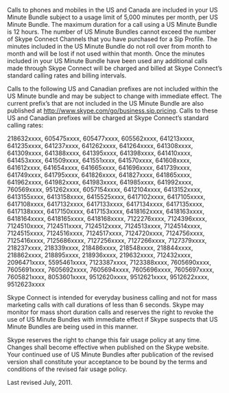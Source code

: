 Calls to phones and mobiles in the US and Canada are included in your US Minute Bundle subject to a usage limit of 5,000 minutes per month, per US Minute Bundle. The maximum duration for a call using a US Minute Bundle is 12 hours. The number of US Minute Bundles cannot exceed the number of Skype Connect Channels that you have purchased for a Sip Profile. The minutes included in the US Minute Bundle do not roll over from month to month and will be lost if not used within that month. Once the minutes included in your US Minute Bundle have been used any additional calls made through Skype Connect will be charged and billed at Skype Connect’s standard calling rates and billing intervals.

Calls to the following US and Canadian prefixes are not included within the US Minute bundle and may be subject to change with immediate effect. The current prefix’s that are not included in the US Minute Bundle are also published at http://www.skype.com/go/business.sip.pricing. Calls to these US and Canadian prefixes will be charged at Skype Connect’s standard calling rates:

218632xxxx, 605475xxxx, 605477xxxx, 605562xxxx, 641213xxxx, 641235xxxx, 641237xxxx, 641262xxxx, 641264xxxx, 641308xxxx, 641309xxxx, 641388xxxx, 641395xxxx, 641398xxxx, 641410xxxx, 641453xxxx, 641509xxxx, 641551xxxx, 641570xxxx, 641608xxxx, 641612xxxx, 641654xxxx, 641665xxxx, 641696xxxx, 641739xxxx, 641749xxxx, 641795xxxx, 641826xxxx, 641827xxxx, 641865xxxx, 641962xxxx, 641982xxxx, 641983xxxx, 641985xxxx, 641992xxxx, 760569xxxx, 951262xxxx, 6057154xxxx, 6412104xxxx, 6413152xxxx, 6413155xxxx, 6413158xxxx, 6415525xxxx, 6417102xxxx, 6417105xxxx, 6417108xxxx, 6417132xxxx, 6417133xxxx, 6417134xxxx, 6417135xxxx, 6417138xxxx, 6417150xxxx, 6417153xxxx, 6418162xxxx, 6418163xxxx, 6418164xxxx, 6418165xxxx, 6418168xxxx, 7122276xxxx, 7124396xxxx, 7124510xxxx, 7124511xxxx, 7124512xxxx, 7124513xxxx, 7124514xxxx, 7124515xxxx, 7124516xxxx, 7124517xxxx, 7124720xxxx, 7124756xxxx, 7125416xxxx, 7125686xxxx, 7127256xxxx, 7127266xxxx, 7127379xxxx, 218237xxxx, 218339xxxx, 218486xxxx, 218548xxxx, 218844xxxx, 218862xxxx, 218895xxxx, 218936xxxx, 219632xxxx, 712432xxxx, 2096471xxxx, 5595461xxxx, 7123387xxxx, 7123388xxxx, 7605690xxxx, 7605691xxxx, 7605692xxxx, 7605694xxxx, 7605696xxxx, 7605697xxxx, 7605821xxxx, 8053601xxxx, 9512620xxxx, 9512621xxxx, 9512622xxxx, 9512623xxxx

Skype Connect is intended for everyday business calling and not for mass marketing calls with call durations of less than 6 seconds. Skype may monitor for mass short duration calls and reserves the right to revoke the use of US Minute Bundles with immediate effect if Skype suspects that US Minute Bundles are being used in this manner.

Skype reserves the right to change this fair usage policy at any time. Changes shall become effective when published on the Skype website. Your continued use of US Minute Bundles after publication of the revised version shall constitute your acceptance to be bound by the terms and conditions of the revised fair usage policy.

Last revised July, 2011.